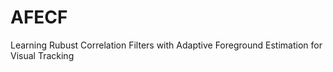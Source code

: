 # AFECF
Learning Rubust Correlation Filters with Adaptive Foreground Estimation for Visual Tracking
